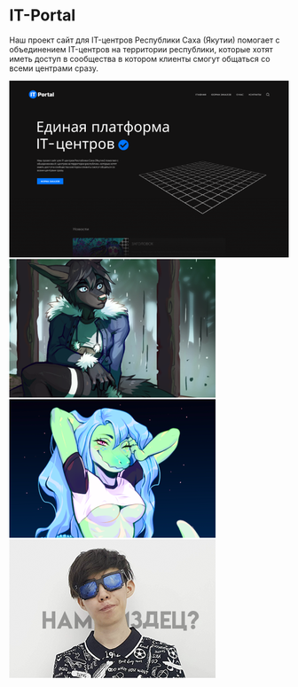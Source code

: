 # IT-Portal
Наш проект сайт для IT-центров Республики Саха (Якутии) помогает с объединением IT-центров на территории республики, которые хотят иметь доступ в сообщества в котором клиенты смогут общаться со всеми центрами сразу.
<img scr="./images/prew.png">

![Иллюстрация к проекту](https://github.com/createandchoose/IT-Portal/blob/main/images/prew.png)
![Иллюстрация к проекту](https://github.com/createandchoose/IT-Portal/blob/main/images/new3.png)
![Иллюстрация к проекту](https://github.com/createandchoose/IT-Portal/blob/main/images/new4.png)
![Иллюстрация к проекту](https://github.com/createandchoose/IT-Portal/blob/main/images/new5.png)